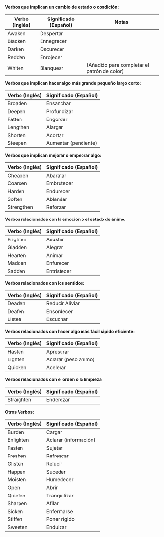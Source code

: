 

**Verbos que implican un cambio de estado o condición:**

| Verbo (Inglés) | Significado (Español) | Notas                                   |
|-----------------|------------------------|-----------------------------------------|
| Awaken         | Despertar              |                                         |
| Blacken        | Ennegrecer             |                                         |
| Darken         | Oscurecer              |                                         |
| Redden         | Enrojecer              |                                         |
| Whiten         | Blanquear              | (Añadido para completar el patrón de color)|

**Verbos que implican hacer algo más grande pequeño largo corto:**

| Verbo (Inglés) | Significado (Español) |
|-----------------|------------------------|
| Broaden        | Ensanchar              |
| Deepen         | Profundizar            |
| Fatten         | Engordar               |
| Lengthen       | Alargar                |
| Shorten        | Acortar                |
| Steepen        | Aumentar (pendiente)  |

**Verbos que implican mejorar o empeorar algo:**

| Verbo (Inglés) | Significado (Español) |
|-----------------|------------------------|
| Cheapen        | Abaratar               |
| Coarsen        | Embrutecer             |
| Harden         | Endurecer              |
| Soften         | Ablandar               |
| Strengthen     | Reforzar               |

**Verbos relacionados con la emoción o el estado de ánimo:**

| Verbo (Inglés) | Significado (Español) |
|-----------------|------------------------|
| Frighten       | Asustar                |
| Gladden        | Alegrar                |
| Hearten        | Animar                 |
| Madden         | Enfurecer              |
| Sadden         | Entristecer            |

**Verbos relacionados con los sentidos:**

| Verbo (Inglés) | Significado (Español) |
|-----------------|------------------------|
| Deaden         | Reducir Aliviar        |
| Deafen         | Ensordecer             |
| Listen         | Escuchar              |

**Verbos relacionados con hacer algo más fácil rápido eficiente:**

| Verbo (Inglés) | Significado (Español) |
|-----------------|------------------------|
| Hasten         | Apresurar             |
| Lighten        | Aclarar (peso ánimo)  |
| Quicken        | Acelerar               |

**Verbos relacionados con el orden o la limpieza:**

| Verbo (Inglés) | Significado (Español) |
|-----------------|------------------------|
| Straighten     | Enderezar              |

**Otros Verbos:**

| Verbo (Inglés) | Significado (Español) |
|-----------------|------------------------|
| Burden         | Cargar                 |
| Enlighten      | Aclarar (información) |
| Fasten         | Sujetar                |
| Freshen        | Refrescar              |
| Glisten        | Relucir                |
| Happen         | Suceder                |
| Moisten        | Humedecer              |
| Open           | Abrir                  |
| Quieten        | Tranquilizar           |
| Sharpen        | Afilar                 |
| Sicken         | Enfermarse             |
| Stiffen        | Poner rígido          |
| Sweeten        | Endulzar               |

